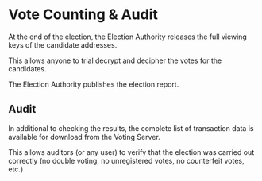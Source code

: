 # Vote Counting & Audit

At the end of the election, the Election Authority
releases the full viewing keys of the candidate
addresses.

This allows anyone to trial decrypt and
decipher the votes for the candidates.

The Election Authority publishes the election report.

## Audit

In additional to checking the results,
the complete list of transaction data
is available for download from the Voting Server.

This allows auditors (or any user) to verify
that the election was carried out correctly
(no double voting, no unregistered votes, 
no counterfeit votes, etc.)
